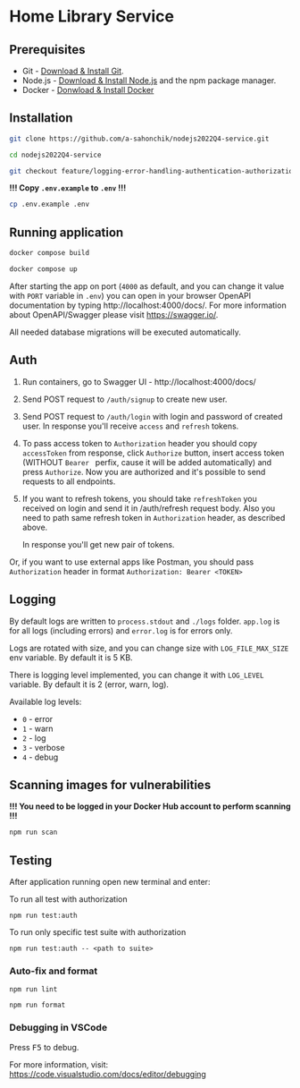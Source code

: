 # Home Library Service

## Prerequisites

- Git - [Download & Install Git](https://git-scm.com/downloads).
- Node.js - [Download & Install Node.js](https://nodejs.org/en/download/) and the npm package manager.
- Docker - [Donwload & Install Docker](https://docs.docker.com/get-docker)

## Installation

```bash
git clone https://github.com/a-sahonchik/nodejs2022Q4-service.git

cd nodejs2022Q4-service

git checkout feature/logging-error-handling-authentication-authorization
```

**!!! Copy `.env.example` to `.env` !!!**

```bash
cp .env.example .env
```

## Running application

```bash
docker compose build

docker compose up
```

After starting the app on port (`4000` as default, and you can change it value with `PORT` variable in `.env`) you can open
in your browser OpenAPI documentation by typing http://localhost:4000/docs/.
For more information about OpenAPI/Swagger please visit https://swagger.io/.

All needed database migrations will be executed automatically.

## Auth
1. Run containers, go to Swagger UI - http://localhost:4000/docs/
2. Send POST request to `/auth/signup` to create new user.
3. Send POST request to `/auth/login` with login and password of created user. In response you'll receive `access` and `refresh` tokens.
4. To pass access token to `Authorization` header you should copy `accessToken` from response, click `Authorize` button, insert access token (WITHOUT `Bearer ` perfix, cause it will be added automatically) and press `Authorize`. Now you are authorized and it's possible to send requests to all endpoints.
5. If you want to refresh tokens, you should take `refreshToken` you received on login and send it in /auth/refresh request body. Also you need to path same refresh token in `Authorization` header, as described above. 

    In response you'll get new pair of tokens.

Or, if you want to use external apps like Postman, you should pass `Authorization` header in format `Authorization: Bearer <TOKEN>`

## Logging

By default logs are written to `process.stdout` and `./logs` folder. `app.log` is for all logs (including errors) and `error.log` is for errors only.

Logs are rotated with size, and you can change size with `LOG_FILE_MAX_SIZE` env variable. By default it is 5 KB.

There is logging level implemented, you can change it with `LOG_LEVEL` variable. By default it is 2 (error, warn, log).

Available log levels:
- `0` - error
- `1` - warn
- `2` - log
- `3` - verbose
- `4` - debug

## Scanning images for vulnerabilities

**!!! You need to be logged in your Docker Hub account to perform scanning !!!**

```bash
npm run scan
```

## Testing

After application running open new terminal and enter:

To run all test with authorization

```
npm run test:auth
```

To run only specific test suite with authorization

```
npm run test:auth -- <path to suite>
```

### Auto-fix and format

```
npm run lint
```

```
npm run format
```

### Debugging in VSCode

Press <kbd>F5</kbd> to debug.

For more information, visit: https://code.visualstudio.com/docs/editor/debugging
